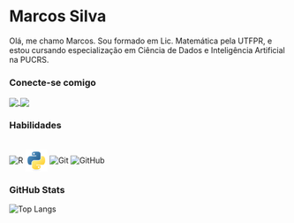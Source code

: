 # Marcos Silva

Olá, me chamo Marcos. Sou formado em Lic. Matemática pela UTFPR, e estou cursando especialização em Ciência de Dados e Inteligência Artificial na PUCRS.

### Conecte-se comigo

<div style="display: flex flex-direction: row">
  <a title="Dio" href="https://web.dio.me/users/marcosvsilva566?tab=achievements" target="_blank">
  <img align="center" src="https://img.shields.io/badge/-Meu%20Perfil%20na%20DIO-30A3DC?style=for-the-badge">
  </a>

  <a title="LinkedIn" href="https://www.linkedin.com/in/marcos-silva-a9687021a/" target="_blank">
  <img align="center" src="https://img.shields.io/badge/-LinkedIn-000?style=for-the-badge&logo=linkedin&logoColor=30A3DC">
  </a>
</div>

### Habilidades

<div style="display: inline_block"><br>

   <img align="center" alt="R" height="40" width="40" src="https://www.r-project.org/logo/Rlogo.svg">
  <img align="center" alt="Python" height="40" width="40" src="https://raw.githubusercontent.com/devicons/devicon/master/icons/python/python-original.svg">
  <img align="center" alt="Git" height="40" width="40" src="https://cdn.jsdelivr.net/gh/devicons/devicon/icons/git/git-original.svg">
  <img align="center" alt="GitHub" height="40" width="40" src="https://user-images.githubusercontent.com/3369400/139447912-e0f43f33-6d9f-45f8-be46-2df5bbc91289.png">
</div>

### GitHub Stats

![Top Langs](https://github-readme-stats-git-masterrstaa-rickstaa.vercel.app/api/top-langs/?username=MarcosVSilva566&layout=compact&bg_color=000&border_color=30A3DC&title_color=E94D5F&text_color=FFF)
